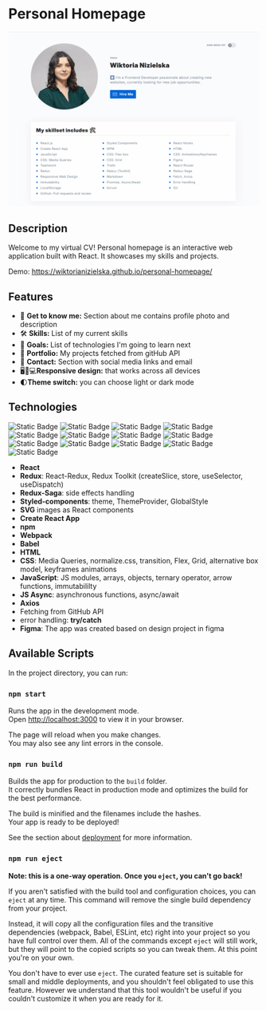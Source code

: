 # Personal Homepage

![Page screen](./images/readme.gif)

## Description
Welcome to my virtual CV! Personal homepage is an interactive web application built with React. It showcases my skills and projects. 

Demo: https://wiktorianizielska.github.io/personal-homepage/

## Features
- 👋 **Get to know me:** Section about me contains profile photo and description
- 🛠️ **Skills:** List of my current skills
- 🚀 **Goals:** List of technologies I'm going to learn next
- 📂 **Portfolio:** My projects fetched from gitHub API
- 📧 **Contact:** Section with social media links and email
- 🖥️📱💻**Responsive design:** that works across all devices
- 🌓**Theme switch:** you can choose light or dark mode

## Technologies
![Static Badge](https://img.shields.io/badge/REACT-%20?style=flat&logo=react&logoColor=black&color=%2361DBFB)
 ![Static Badge](https://img.shields.io/badge/REDUX-%20%20?style=flat&logo=redux&logoColor=white&color=%23764abc) ![Static Badge](https://img.shields.io/badge/REDUX--SAGA-%20%20?style=flat&logo=redux&logoColor=white&color=%23764abc) ![Static Badge](https://img.shields.io/badge/JAVASCRIPT-%20%20?style=flat&logo=JAVASCRIPT&logoColor=black&color=%23F0DB4F) ![Static Badge](https://img.shields.io/badge/STYLED--COMPONENTS-%20%20?style=flat&logo=styled-components&logoColor=white&logoSize=auto&color=%23DF728C) ![Static Badge](https://img.shields.io/badge/CREATE_REACT_APP-%20?style=flat&logo=create%20react%20app&logoColor=black&color=%2361DBFB)
 ![Static Badge](https://img.shields.io/badge/ASYNC%2FAWAIT-%20%20?style=flat&logo=JAVASCRIPT&logoColor=black&color=%23F0DB4F) ![Static Badge](https://img.shields.io/badge/API(AXIOS)-%20%20?style=flat&logo=JAVASCRIPT&logoColor=black&color=%23F0DB4F) ![Static Badge](https://img.shields.io/badge/ERROR_HANDLING-%20%20?style=flat&logo=JAVASCRIPT&logoColor=black&color=%23F0DB4F) ![Static Badge](https://img.shields.io/badge/NPM-%20%20?style=flat&logo=npm&color=%23CC3534) ![Static Badge](https://img.shields.io/badge/HTML-%20%20?style=flat&logo=HTML5&logoColor=white&color=%23e34c26) ![Static Badge](https://img.shields.io/badge/CSS-%20%20?style=flat&logo=css3&logoColor=white&color=%23264de4) ![Static Badge](https://img.shields.io/badge/FIGMA-%20?style=flat&logo=FIGMA&logoColor=white&color=%23A259FF)

- **React**
- **Redux**: React-Redux, Redux Toolkit  (createSlice, store, useSelector, useDispatch)
- **Redux-Saga**: side effects handling
- **Styled-components**: theme, ThemeProvider, GlobalStyle
- **SVG** images as React components
- **Create React App**
- **npm**
- **Webpack**
- **Babel**
- **HTML**
- **CSS**: Media Queries, normalize.css, transition, Flex, Grid, alternative box model, keyframes animations
- **JavaScript**: JS modules, arrays, objects, ternary operator, arrow functions, immutabililty
- **JS Async**: asynchronous functions, async/await
- **Axios**
- Fetching from GitHub API
- error handling: **try/catch**
- **Figma**: The app was created based on design project in figma

## Available Scripts

In the project directory, you can run:

### `npm start`

Runs the app in the development mode.\
Open [http://localhost:3000](http://localhost:3000) to view it in your browser.

The page will reload when you make changes.\
You may also see any lint errors in the console.

### `npm run build`

Builds the app for production to the `build` folder.\
It correctly bundles React in production mode and optimizes the build for the best performance.

The build is minified and the filenames include the hashes.\
Your app is ready to be deployed!

See the section about [deployment](https://facebook.github.io/create-react-app/docs/deployment) for more information.

### `npm run eject`

**Note: this is a one-way operation. Once you `eject`, you can't go back!**

If you aren't satisfied with the build tool and configuration choices, you can `eject` at any time. This command will remove the single build dependency from your project.

Instead, it will copy all the configuration files and the transitive dependencies (webpack, Babel, ESLint, etc) right into your project so you have full control over them. All of the commands except `eject` will still work, but they will point to the copied scripts so you can tweak them. At this point you're on your own.

You don't have to ever use `eject`. The curated feature set is suitable for small and middle deployments, and you shouldn't feel obligated to use this feature. However we understand that this tool wouldn't be useful if you couldn't customize it when you are ready for it.


